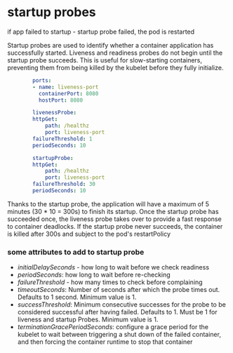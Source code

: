 # startup probes

if app failed to startup - startup probe failed, the pod is restarted

Startup probes are used to identify whether a container application has successfully started. Liveness and readiness probes do not begin until the startup probe succeeds. This is useful for slow-starting containers, preventing them from being killed by the kubelet before they fully initialize.

```yaml
        ports:
        - name: liveness-port
          containerPort: 8080
          hostPort: 8080

        livenessProbe:
        httpGet:
            path: /healthz
            port: liveness-port
        failureThreshold: 1
        periodSeconds: 10

        startupProbe:
        httpGet:
            path: /healthz
            port: liveness-port
        failureThreshold: 30
        periodSeconds: 10
```

Thanks to the startup probe, the application will have a maximum of 5 minutes (30 * 10 = 300s) to finish its startup. Once the startup probe has succeeded once, the liveness probe takes over to provide a fast response to container deadlocks. If the startup probe never succeeds, the container is killed after 300s and subject to the pod's restartPolicy

### some attributes to add to startup probe


* *initialDelaySeconds* - how long to wait before we check readiness
* *periodSeconds*: how long to wait before re-checking
* *failureThreshold* - how many times to check before complaining
* *timeoutSeconds*: Number of seconds after which the probe times out. Defaults to 1 second. Minimum value is 1.
* *successThreshold*: Minimum consecutive successes for the probe to be considered successful after having failed. Defaults to 1. Must be 1 for liveness and startup Probes. Minimum value is 1.
* *terminationGracePeriodSeconds*: configure a grace period for the kubelet to wait between triggering a shut down of the failed container, and then forcing the container runtime to stop that container